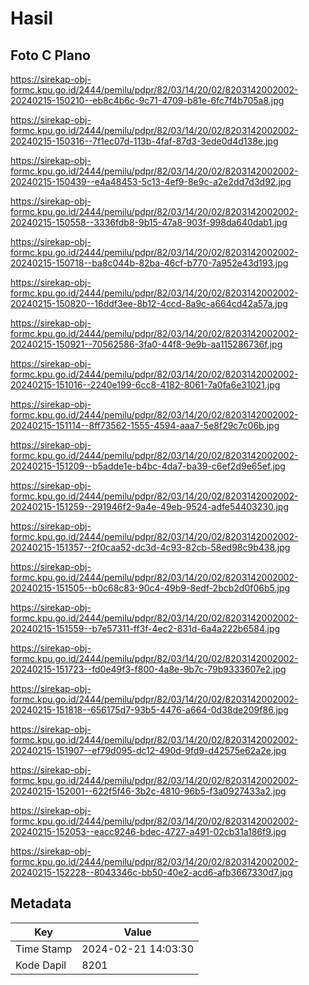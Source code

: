 # Hasil

## Foto C Plano

https://sirekap-obj-formc.kpu.go.id/2444/pemilu/pdpr/82/03/14/20/02/8203142002002-20240215-150210--eb8c4b6c-9c71-4709-b81e-6fc7f4b705a8.jpg

https://sirekap-obj-formc.kpu.go.id/2444/pemilu/pdpr/82/03/14/20/02/8203142002002-20240215-150316--7f1ec07d-113b-4faf-87d3-3ede0d4d138e.jpg

https://sirekap-obj-formc.kpu.go.id/2444/pemilu/pdpr/82/03/14/20/02/8203142002002-20240215-150439--e4a48453-5c13-4ef9-8e9c-a2e2dd7d3d92.jpg

https://sirekap-obj-formc.kpu.go.id/2444/pemilu/pdpr/82/03/14/20/02/8203142002002-20240215-150558--3336fdb8-9b15-47a8-903f-998da640dab1.jpg

https://sirekap-obj-formc.kpu.go.id/2444/pemilu/pdpr/82/03/14/20/02/8203142002002-20240215-150718--ba8c044b-82ba-46cf-b770-7a952e43d193.jpg

https://sirekap-obj-formc.kpu.go.id/2444/pemilu/pdpr/82/03/14/20/02/8203142002002-20240215-150820--16ddf3ee-8b12-4ccd-8a9c-a664cd42a57a.jpg

https://sirekap-obj-formc.kpu.go.id/2444/pemilu/pdpr/82/03/14/20/02/8203142002002-20240215-150921--70562586-3fa0-44f8-9e9b-aa115286736f.jpg

https://sirekap-obj-formc.kpu.go.id/2444/pemilu/pdpr/82/03/14/20/02/8203142002002-20240215-151016--2240e199-6cc8-4182-8061-7a0fa6e31021.jpg

https://sirekap-obj-formc.kpu.go.id/2444/pemilu/pdpr/82/03/14/20/02/8203142002002-20240215-151114--8ff73562-1555-4594-aaa7-5e8f29c7c06b.jpg

https://sirekap-obj-formc.kpu.go.id/2444/pemilu/pdpr/82/03/14/20/02/8203142002002-20240215-151209--b5adde1e-b4bc-4da7-ba39-c6ef2d9e65ef.jpg

https://sirekap-obj-formc.kpu.go.id/2444/pemilu/pdpr/82/03/14/20/02/8203142002002-20240215-151259--291946f2-9a4e-49eb-9524-adfe54403230.jpg

https://sirekap-obj-formc.kpu.go.id/2444/pemilu/pdpr/82/03/14/20/02/8203142002002-20240215-151357--2f0caa52-dc3d-4c93-82cb-58ed98c9b438.jpg

https://sirekap-obj-formc.kpu.go.id/2444/pemilu/pdpr/82/03/14/20/02/8203142002002-20240215-151505--b0c68c83-90c4-49b9-8edf-2bcb2d0f06b5.jpg

https://sirekap-obj-formc.kpu.go.id/2444/pemilu/pdpr/82/03/14/20/02/8203142002002-20240215-151559--b7e57311-ff3f-4ec2-831d-6a4a222b6584.jpg

https://sirekap-obj-formc.kpu.go.id/2444/pemilu/pdpr/82/03/14/20/02/8203142002002-20240215-151723--fd0e49f3-f800-4a8e-9b7c-79b9333607e2.jpg

https://sirekap-obj-formc.kpu.go.id/2444/pemilu/pdpr/82/03/14/20/02/8203142002002-20240215-151818--656175d7-93b5-4476-a664-0d38de209f86.jpg

https://sirekap-obj-formc.kpu.go.id/2444/pemilu/pdpr/82/03/14/20/02/8203142002002-20240215-151907--ef79d095-dc12-490d-9fd9-d42575e62a2e.jpg

https://sirekap-obj-formc.kpu.go.id/2444/pemilu/pdpr/82/03/14/20/02/8203142002002-20240215-152001--622f5f46-3b2c-4810-96b5-f3a0927433a2.jpg

https://sirekap-obj-formc.kpu.go.id/2444/pemilu/pdpr/82/03/14/20/02/8203142002002-20240215-152053--eacc9246-bdec-4727-a491-02cb31a186f9.jpg

https://sirekap-obj-formc.kpu.go.id/2444/pemilu/pdpr/82/03/14/20/02/8203142002002-20240215-152228--8043346c-bb50-40e2-acd6-afb3667330d7.jpg


## Metadata

| Key        | Value               |
| ---------- | ------------------- |
| Time Stamp | 2024-02-21 14:03:30 |
| Kode Dapil | 8201                |




